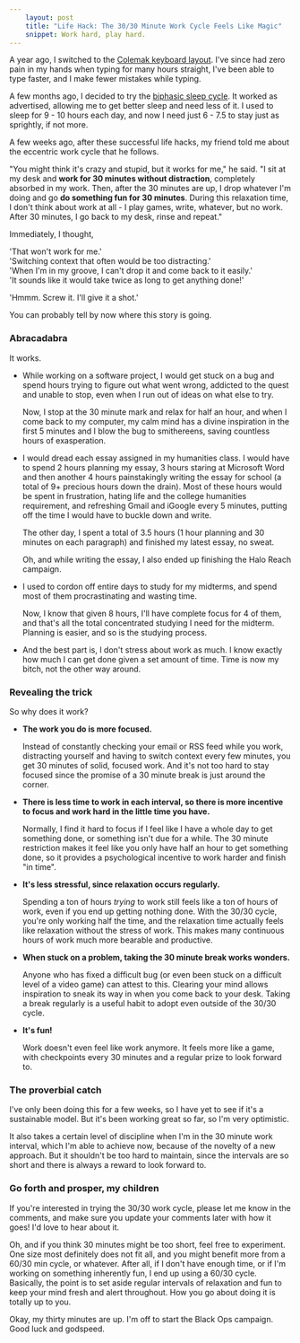 ```yaml
---
    layout: post
    title: "Life Hack: The 30/30 Minute Work Cycle Feels Like Magic"
    snippet: Work hard, play hard.
---
```


A year ago, I switched to the [Colemak keyboard layout](http://colemak.com/). I've since had zero pain in my hands when typing for many hours straight, I've been able to type faster, and I make fewer mistakes while typing.

A few months ago, I decided to try the [biphasic sleep cycle](http://www.stevepavlina.com/forums/health-fitness/1638-switching-biphasic-sleeping-start-here.html). It worked as advertised, allowing me to get better sleep and need less of it. I used to sleep for 9 - 10 hours each day, and now I need just 6 - 7.5 to stay just as sprightly, if not more.

A few weeks ago, after these successful life hacks, my friend told me about the eccentric work cycle that he follows.

"You might think it's crazy and stupid, but it works for me," he said. "I sit at my desk and **work for 30 minutes without distraction**, completely absorbed in my work. Then, after the 30 minutes are up, I drop whatever I'm doing and go **do something fun for 30 minutes**. During this relaxation time, I don't think about work at all - I play games, write, whatever, but no work. After 30 minutes, I go back to my desk, rinse and repeat." 

Immediately, I thought,

'That won't work for me.'  
'Switching context that often would be too distracting.'  
'When I'm in my groove, I can't drop it and come back to it easily.'  
'It sounds like it would take twice as long to get anything done!'  

'Hmmm. Screw it. I'll give it a shot.'

You can probably tell by now where this story is going.

### Abracadabra ###

It works.

*   While working on a software project, I would get stuck on a bug and spend hours trying to figure out what went wrong, addicted to the quest and unable to stop, even when I run out of ideas on what else to try.

    Now, I stop at the 30 minute mark and relax for half an hour, and when I come back to my computer, my calm mind has a divine inspiration in the first 5 minutes and I blow the bug to smithereens, saving countless hours of exasperation.


*   I would dread each essay assigned in my humanities class. I would have to spend 2 hours planning my essay, 3 hours staring at Microsoft Word and then another 4 hours painstakingly writing the essay for school (a total of 9+ precious hours down the drain). Most of these hours would be spent in frustration, hating life and the college humanities requirement, and refreshing Gmail and iGoogle every 5 minutes, putting off the time I would have to buckle down and write.

    The other day, I spent a total of 3.5 hours (1 hour planning and 30 minutes on each paragraph) and finished my latest essay, no sweat.  

    Oh, and while writing the essay, I also ended up finishing the Halo Reach campaign.

*   I used to cordon off entire days to study for my midterms, and spend most of them procrastinating and wasting time.

    Now, I know that given 8 hours, I'll have complete focus for 4 of them, and that's all the total concentrated studying I need for the midterm. Planning is easier, and so is the studying process.

*   And the best part is, I don't stress about work as much. I know exactly how much I can get done given a set amount of time. Time is now my bitch, not the other way around.

### Revealing the trick ###

So why does it work?

*   **The work you do is more focused.**
    
    Instead of constantly checking your email or RSS feed while you work, distracting yourself and having to switch context every few minutes, you get 30 minutes of solid, focused work. And it's not too hard to stay focused since the promise of a 30 minute break is just around the corner.

*   **There is less time to work in each interval, so there is more incentive to focus and work hard in the little time you have.**

    Normally, I find it hard to focus if I feel like I have a whole day to get something done, or something isn't due for a while. The 30 minute restriction makes it feel like you only have half an hour to get something done, so it provides a psychological incentive to work harder and finish "in time".

*   **It's less stressful, since relaxation occurs regularly.**

    Spending a ton of hours _trying_ to work still feels like a ton of hours of work, even if you end up getting nothing done. With the 30/30 cycle, you're only working half the time, and the relaxation time actually feels like relaxation without the stress of work. This makes many continuous hours of work much more bearable and productive.

*   **When stuck on a problem, taking the 30 minute break works wonders.**

    Anyone who has fixed a difficult bug (or even been stuck on a difficult level of a video game) can attest to this. Clearing your mind allows inspiration to sneak its way in when you come back to your desk. Taking a break regularly is a useful habit to adopt even outside of the 30/30 cycle.

*   **It's fun!**
    
    Work doesn't even feel like work anymore. It feels more like a game, with checkpoints every 30 minutes and a regular prize to look forward to.

### The proverbial catch ###

I've only been doing this for a few weeks, so I have yet to see if it's a sustainable model. But it's been working great so far, so I'm very optimistic.

It also takes a certain level of discipline when I'm in the 30 minute work interval, which I'm able to achieve now, because of the novelty of a new approach. But it shouldn't be too hard to maintain, since the intervals are so short and there is always a reward to look forward to.

### Go forth and prosper, my children ###

If you're interested in trying the 30/30 work cycle, please let me know in the comments, and make sure you update your comments later with how it goes! I'd love to hear about it.

Oh, and if you think 30 minutes might be too short, feel free to experiment. One size most definitely does not fit all, and you might benefit more from a 60/30 min cycle, or whatever. After all, if I don't have enough time, or if I'm working on something inherently fun, I end up using a 60/30 cycle. Basically, the point is to set aside regular intervals of relaxation and fun to keep your mind fresh and alert throughout. How you go about doing it is totally up to you.

Okay, my thirty minutes are up. I'm off to start the Black Ops campaign. Good luck and godspeed.
